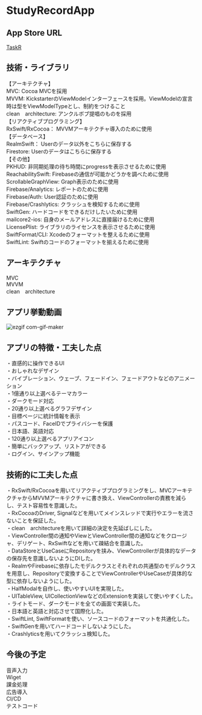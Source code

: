 # StudyRecordApp

## App Store URL
[TaskR](https://itunes.apple.com/jp/app/id1596528644?mt=8)  


## 技術・ライブラリ  
【アーキテクチャ】  
MVC: Cocoa MVCを採用  
MVVM: KickstarterのViewModelインターフェースを採用。ViewModelの宣言時は型をViewModelTypeとし、制約をつけること    
clean　architecture: アンクルボブ提唱のものを採用  
【リアクティブプログラミング】  
RxSwift/RxCocoa： MVVMアーキテクチャ導入のために使用  
【データベース】  
RealmSwift： Userのデータ以外をこちらに保存する  
Firestore: Userのデータはこちらに保存する  
【その他】  
PKHUD: 非同期処理の待ち時間にprogressを表示させるために使用  
ReachabilitySwift: Firebaseの通信が可能かどうかを調べために使用  
ScrollableGraphView: Graph表示のために使用  
Firebase/Analytics:  レポートのために使用    
Firebase/Auth: User認証のために使用     
Firebase/Crashlytics: クラッシュを検知するために使用  
SwiftGen: ハードコードをできるだけしたいために使用  
mailcore2-ios: 自身のメールアドレスに直接届けるために使用    
LicensePlist: ライブラリのライセンスを表示させるために使用  
SwiftFormat/CLI: Xcodeのフォーマットを整えるために使用  
SwiftLint: Swiftのコードのフォーマットを揃えるために使用     


## アーキテクチャ
MVC  
MVVM  
clean　architecture  


## アプリ挙動動画
![ezgif com-gif-maker](https://user-images.githubusercontent.com/66917548/142624979-d5f555bb-823d-422f-8cbe-c876ddbd6cd5.gif)


## アプリの特徴・工夫した点  
・直感的に操作できるUI   
・おしゃれなデザイン   
・バイブレーション、ウェーブ、フェードイン、フェードアウトなどのアニメーション   
・1億通り以上選べるテーマカラー   
・ダークモード対応   
・20通り以上選べるグラフデザイン   
・目標ページに統計情報を表示   
・パスコード、FaceIDでプライバシーを保護   
・日本語、英語対応   
・120通り以上選べるアプリアイコン   
・簡単にバックアップ、リストアができる   
・ログイン、サインアップ機能   


## 技術的に工夫した点   
・RxSwift/RxCocoaを用いてリアクティブプログラミングをし、MVCアーキテクチャからMVVMアーキテクチャに書き換え、ViewControllerの責務を減らし、テスト容易性を意識した。  
・RxCocoaのDriver, Signalなどを用いてメインスレッドで実行やエラーを流さないことを保証した。  
・clean　architectureを用いて詳細の決定を先延ばしにした。  
・ViewController間の通知やViewとViewController間の通知などをクロージャ、デリゲート、RxSwiftなどを用いて疎結合を意識した。  
・DataStoreとUseCaseにRepositoryを挟み、ViewControllerが具体的なデータの保存先を意識しないようにDIした。  
・RealmやFirebaseに依存したモデルクラスとそれぞれの共通型のモデルクラスを用意し、Repositoryで変換することでViewControllerやUseCaseが具体的な型に依存しないようにした。  
・HalfModalを自作し、使いやすいUIを実現した。  
・UITableView, UICollectionViewなどのExtensionを実装して使いやすくした。  
・ライトモード、ダークモードを全ての画面で実装した。  
・日本語と英語と対応させて国際化した。  
・SwiftLint, SwiftFormatを使い、ソースコードのフォーマットを共通化した。  
・SwiftGenを用いてハードコードしないようにした。  
・Crashlyticsを用いてクラッシュ検知した。  



## 今後の予定  
音声入力  
Wiget  
課金処理  
広告導入  
CI/CD  
テストコード  


